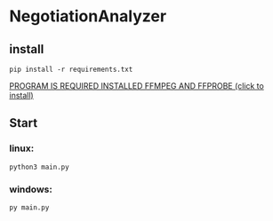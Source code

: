 # NegotiationAnalyzer

## install
`pip install -r requirements.txt`

[PROGRAM IS REQUIRED INSTALLED FFMPEG AND FFPROBE (click to install)](https://www.gyan.dev/ffmpeg/builds/ffmpeg-release-essentials.zip)

## Start
### linux:
`python3 main.py`
### windows:
`py main.py`